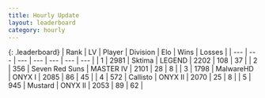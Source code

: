 ```yaml
---
title: Hourly Update
layout: leaderboard
category: hourly
---
```


{: .leaderboard}
| Rank | LV | Player | Division | Elo | Wins | Losses |
| --- | --- | --- | --- | --- | --- | --- |
| <span data-change="0">1</span> | 2981 | <span title="ID: 353063">Sktima</span> | LEGEND | <span data-change="0">2202</span> | <span data-change="0">108</span> | <span data-change="0">37</span> |
| <span data-change="2">2</span> | 356 | <span title="ID: 670324">Seven Red Suns</span> | MASTER IV | <span data-change="26">2101</span> | <span data-change="1">28</span> | <span data-change="0">8</span> |
| <span data-change="-1">3</span> | 1798 | <span title="ID: 261794">MalwareHD</span> | ONYX I | <span data-change="0">2085</span> | <span data-change="0">86</span> | <span data-change="0">45</span> |
| <span data-change="-1">4</span> | 572 | <span title="ID: 619928">Callisto</span> | ONYX II | <span data-change="-13">2070</span> | <span data-change="0">25</span> | <span data-change="1">8</span> |
| <span data-change="0">5</span> | 945 | <span title="ID: 611082">Mustard</span> | ONYX II | <span data-change="0">2053</span> | <span data-change="0">89</span> | <span data-change="0">62</span> |